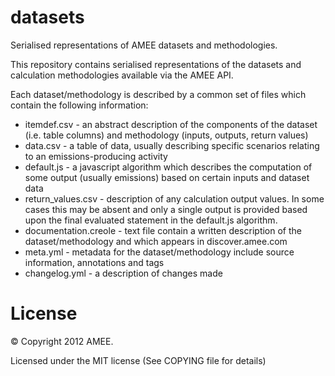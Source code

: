 datasets
========

Serialised representations of AMEE datasets and methodologies.

This repository contains serialised representations of the datasets and calculation methodologies available via the AMEE API.

Each dataset/methodology is described by a common set of files which contain the following information:

* itemdef.csv - an abstract description of the components of the dataset (i.e. table columns) and methodology (inputs, outputs, return values)
* data.csv - a table of data, usually describing specific scenarios relating to an emissions-producing activity
* default.js - a javascript algorithm which describes the computation of some output (usually emissions) based on certain inputs and dataset data
* return_values.csv - description of any calculation output values. In some cases this may be absent and only a single output is provided based upon the final evaluated statement in the default.js algorithm.
* documentation.creole - text file contain a written description of the dataset/methodology and which appears in discover.amee.com
* meta.yml - metadata for the dataset/methodology include source information, annotations and tags
* changelog.yml - a description of changes made

License
=======

© Copyright 2012 AMEE.

Licensed under the MIT license (See COPYING file for details)
